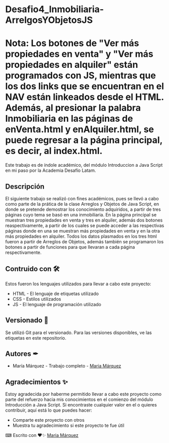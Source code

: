 # Desafio4_Inmobiliaria-ArrelgosYObjetosJS
# Nota: Los botones de "Ver más propiedades en venta" y "Ver más propiedades en alquiler" están programados con JS, mientras que los dos links que se encuentran en el NAV están linkeados desde el HTML. Además, al presionar la palabra Inmobiliaria en las páginas de enVenta.html y enAlquiler.html, se puede regresar a la página principal, es decir, al index.html.

Este trabajo es de índole académico, del módulo Introduccion a Java Script en mi paso por la Academia Desafío Latam.

## Descripción 

El siguiente trabajo se realizó con fines académicos, pues se llevó a cabo como parte de la prática de la clase Arreglos y Objetos de Java Script, en donde se pretende demostrar los conocimiento adquiridos, a partir de tres páginas cuyo tema se basó en una inmobiliaria. En la página principal se muestran tres propiedades en venta y tres en alquiler, además dos botones reaspectivamente, a partir de los cuales se puede acceder a las respectivas páginas donde en una se muestran más propiedades en venta y en la otra más propiedades en alquiler. Todos los datos plasmados en los tres html fueron a partir de Arreglos de Objetos, además también se programaron los botones a partir de funciones para que llevaran a cada página respectivamente.

## Contruido con 🛠
Estos fueron los lenguajes utilizados para llevar a cabo este proyecto: 
+ HTML - El lenguaje de etiquetas utilizado
+ CSS - Estilos utilizados
+ JS - El lenguaje de programación utilizado

## Versionado 📌
Se utilizó Git para el versionado. Para las versiones disponibles, ve las etiquetas en este repositorio.

## Autores ✒
+ María Márquez - Trabajo completo - [Maria Márquez](https://github.com/MariFer14)

## Agradecimientos ✨
Estoy agradecida por haberme permitido llevar a cabo este proyecto como parte del refuerzo hacia mis conocimientos en el comienzo del módulo Introducción a Java Script. Si encontraste cualquier valor en el o quieres contribuir, aquí está lo que puedes hacer:

+ Comparte este proyecto con otros
+ Muestra tu agradecimiento si este proyecto te fue útil

⌨ Escrito con ❤✨ [Maria Márquez](https://github.com/MariFer14)

